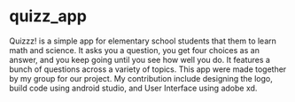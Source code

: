 # quizz_app

Quizzz! is a simple app for elementary school students that them to learn math and science. It asks you a question, you get four choices as an answer, and you keep going until you see how well you do. It features a bunch of questions across a variety of topics. This app were made together by my group for our project. My contribution include designing the logo, build code using android studio, and User Interface using adobe xd.
